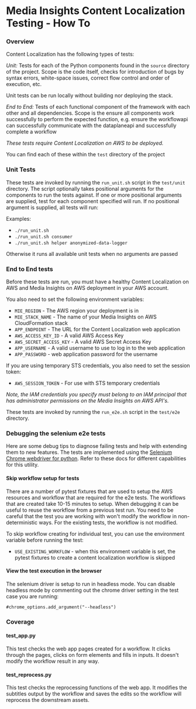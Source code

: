 # Media Insights Content Localization Testing - How To

### Overview

Content Localization has the following types of tests:


*Unit:* Tests for each of the Python components found in the `source`
directory of the project.  Scope is the code itself, checks for
introduction of bugs by syntax errors, white-space issues, correct flow
control and order of execution, etc.

Unit tests can be run locally without building nor deploying the stack.

*End to End:* Tests of each functional component of the framework with each other and all dependencies. Scope is the ensure all components work successfully to perform the expected function, e.g. ensure the workflowapi can successfully communicate with the dataplaneapi and successfully complete a workflow

*These tests require Content Localization on AWS to be deployed.*


You can find each of these within the `test` directory of the project


### Unit Tests

These tests are invoked by running the `run_unit.sh` script in the
`test/unit` directory. The script optionally takes positional arguments
for the components to run the tests against. If one or more positional
arguments are supplied, test for each component specified will run. If
no positional argument is supplied, all tests will run:

Examples:

* `./run_unit.sh`
* `./run_unit.sh consumer`
* `./run_unit.sh helper anonymized-data-logger`

Otherwise it runs all available unit tests when no arguments are passed


### End to End tests

Before these tests are run, you must have a healthy Content Localization
on AWS and Media Insights on AWS deployment in your AWS account.

You also need to set the following environment variables:

* `MIE_REGION` - The AWS region your deployment is in
* `MIE_STACK_NAME` - The name of your Media Insights on AWS CloudFormation stack
* `APP_ENDPOINT` - The URL for the Content Localization web application
* `AWS_ACCESS_KEY_ID` - A valid AWS Access Key
* `AWS_SECRET_ACCESS_KEY` - A valid AWS Secret Access Key
* `APP_USERNAME` - A valid username to use to log in to the web application
* `APP_PASSWORD` - web application password for the username

If you are using temporary STS credentials, you also need to set the session token:

* `AWS_SESSION_TOKEN` - For use with STS temporary credentials

*Note, the IAM credentials you specify must belong to an IAM principal that
has administrator permissions on the Media Insights on AWS API's.*

These tests are invoked by running the `run_e2e.sh` script in the `test/e2e` directory.


### Debugging the selenium e2e tests

Here are some debug tips to diagnose failing tests and help with extending them to new features.  The tests are implemented using the [Selenium Chrome webdriver for python](https://selenium-python.readthedocs.io/api.html#module-selenium.webdriver.chrome.webdriver).  Refer to these docs for different capabilities for this utility.

#### Skip workflow setup for tests

There are a number of pytest fixtures that are used to setup the AWS resources and workflow that are required for the e2e tests.  The workflows that are created take 10-15 minutes to setup.  When debugging it can be useful to reuse the workflow from a previous test run.  You need to be careful that the test you are working with won't modify the workflow in non-deterministic ways.  For the existing tests, the workflow is not modified.

To skip workflow creating for individual test, you can use the environment variable before running the test:

* `USE_EXISTING_WORKFLOW` - when this environment variable is set, the pytest fixtures to create a content localization workflow is skipped

#### View the test execution in the browser

The selenium driver is setup to run in headless mode.  You can disable headless mode by commenting out the chrome driver setting in the test case you are running:

```
#chrome_options.add_argument("--headless")
```

### Coverage

#### test\_app.py

This test checks the web app pages created for a workflow. It clicks through the pages, clicks on form elements and fills in inputs.  It doesn't modify the workflow result in any way.

#### test\_reprocess.py

This test checks the reprocessing functions of the web app.  It modifies the subtitles output by the workflow and saves the edits so the workflow will reprocess the downstream assets.
